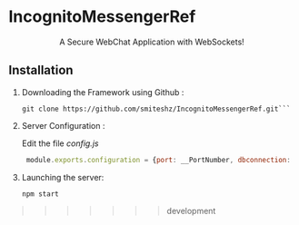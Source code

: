 
# IncognitoMessengerRef
<div align = "Center">A Secure WebChat Application with WebSockets!</div>

## Installation

1. Downloading the Framework using Github :

    ``` shell
    git clone https://github.com/smiteshz/IncognitoMessengerRef.git```

2. Server Configuration :

    Edit the file *config.js* 
    ```javascript
     module.exports.configuration = {port: __PortNumber, dbconnection: "mongodb://__server:__port/__database"};
     ```

3. Launching the server:

    ```shell
    npm start 
    ```

>>>>>>> development

